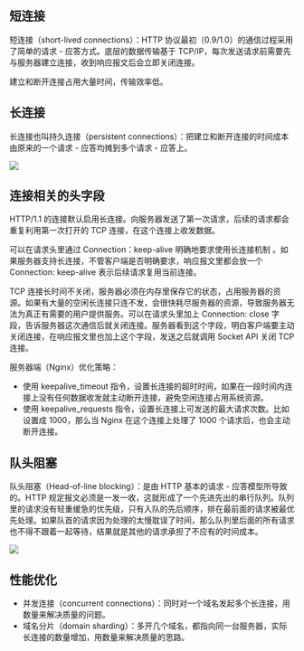 ## 短连接

短连接（short-lived connections）：HTTP 协议最初（0.9/1.0）的通信过程采用了简单的请求 - 应答方式。底层的数据传输基于 TCP/IP，每次发送请求前需要先与服务器建立连接，收到响应报文后会立即关闭连接。

建立和断开连接占用大量时间，传输效率低。

## 长连接

长连接也叫持久连接（persistent connections）：把建立和断开连接的时间成本由原来的一个请求 - 应答均摊到多个请求 - 应答上。

![](https://blog-1252173264.cos.ap-shanghai.myqcloud.com/1652103319197-d6a30304-f725-46b4-b6b6-58521dc7e5dc.png)

## 连接相关的头字段

HTTP/1.1 的连接默认启用长连接。向服务器发送了第一次请求，后续的请求都会重复利用第一次打开的 TCP 连接，在这个连接上收发数据。

可以在请求头里通过 Connection：keep-alive 明确地要求使用长连接机制 。如果服务器支持长连接，不管客户端是否明确要求，响应报文里都会放一个 Connection: keep-alive 表示后续请求复用当前连接。

TCP 连接长时间不关闭，服务器必须在内存里保存它的状态，占用服务器的资源。如果有大量的空闲长连接只连不发，会很快耗尽服务器的资源，导致服务器无法为真正有需要的用户提供服务。可以在请求头里加上 Connection: close 字段，告诉服务器这次通信后就关闭连接。服务器看到这个字段，明白客户端要主动关闭连接，在响应报文里也加上这个字段，发送之后就调用 Socket API 关闭 TCP 连接。

服务器端（Nginx）优化策略：

- 使用 keepalive_timeout 指令，设置长连接的超时时间，如果在一段时间内连接上没有任何数据收发就主动断开连接，避免空闲连接占用系统资源。
- 使用 keepalive_requests 指令，设置长连接上可发送的最大请求次数。比如设置成 1000，那么当 Nginx 在这个连接上处理了 1000 个请求后，也会主动断开连接。

## 队头阻塞

队头阻塞（Head-of-line blocking）：是由 HTTP 基本的请求 - 应答模型所导致的。HTTP 规定报文必须是一发一收，这就形成了一个先进先出的串行队列。队列里的请求没有轻重缓急的优先级，只有入队的先后顺序，排在最前面的请求被最优先处理。如果队首的请求因为处理的太慢耽误了时间，那么队列里后面的所有请求也不得不跟着一起等待，结果就是其他的请求承担了不应有的时间成本。

![](https://blog-1252173264.cos.ap-shanghai.myqcloud.com/1652103905549-fdf0d1fe-e772-4385-8086-a326767ad644.png)

## 性能优化

- 并发连接（concurrent connections）：同时对一个域名发起多个长连接，用数量来解决质量的问题。
- 域名分片（domain sharding）：多开几个域名，都指向同一台服务器，实际长连接的数量增加，用数量来解决质量的思路。

